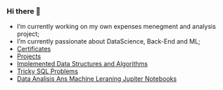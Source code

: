 ### Hi there 👋


- I’m currently working on my own expenses menegment and analysis project;
- I’m currently passionate about DataScience, Back-End and ML;
- [Certificates](https://github.com/CERTIFICATES-CV/CV_CERTIFICATES)
- [Projects](https://github.com/CERTIFICATES-CV/CV_CERTIFICATES)
- [Implemented Data Structures and Algorithms](https://github.com/CERTIFICATES-CV/CV_CERTIFICATES)
- [Tricky SQL Problems](https://github.com/CERTIFICATES-CV/CV_CERTIFICATES)
- [Data Analisis Ans Machine Leraning Jupiter Notebooks](https://github.com/CERTIFICATES-CV/CV_CERTIFICATES)
